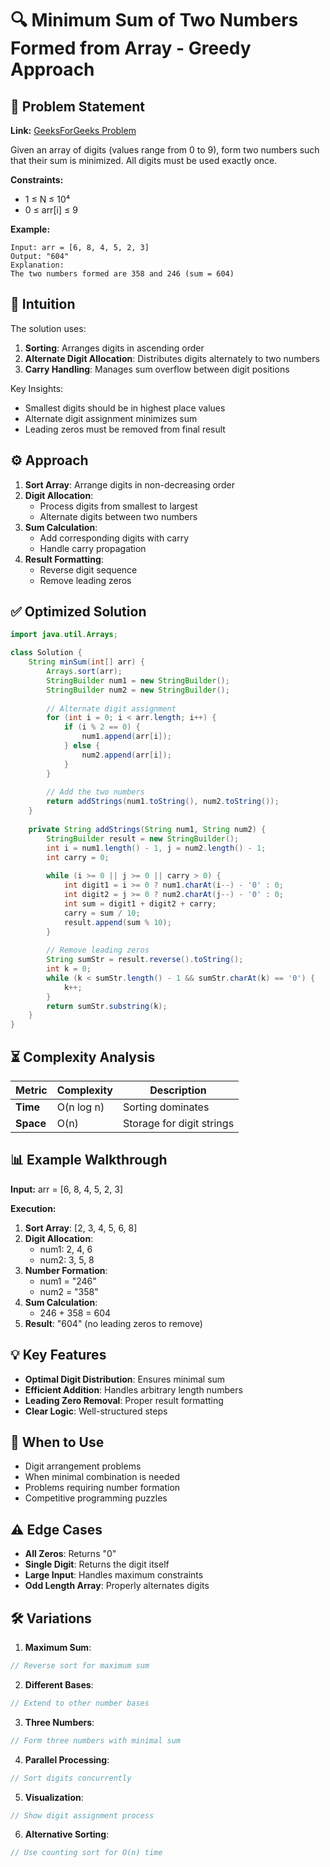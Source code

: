 # 🔍 Minimum Sum of Two Numbers Formed from Array - Greedy Approach

## 📜 Problem Statement
**Link:** [GeeksForGeeks Problem](https://www.geeksforgeeks.org/problems/minimum-sum4058/1?page=4&company=Google&sortBy=latest)

Given an array of digits (values range from 0 to 9), form two numbers such that their sum is minimized. All digits must be used exactly once.

**Constraints:**
- 1 ≤ N ≤ 10⁴
- 0 ≤ arr[i] ≤ 9

**Example:**
```text
Input: arr = [6, 8, 4, 5, 2, 3]
Output: "604"
Explanation: 
The two numbers formed are 358 and 246 (sum = 604)
```

## 🧠 Intuition
The solution uses:
1. **Sorting**: Arranges digits in ascending order
2. **Alternate Digit Allocation**: Distributes digits alternately to two numbers
3. **Carry Handling**: Manages sum overflow between digit positions

Key Insights:
- Smallest digits should be in highest place values
- Alternate digit assignment minimizes sum
- Leading zeros must be removed from final result

## ⚙️ Approach
1. **Sort Array**: Arrange digits in non-decreasing order
2. **Digit Allocation**:
   - Process digits from smallest to largest
   - Alternate digits between two numbers
3. **Sum Calculation**:
   - Add corresponding digits with carry
   - Handle carry propagation
4. **Result Formatting**:
   - Reverse digit sequence
   - Remove leading zeros

## ✅ Optimized Solution
```java
import java.util.Arrays;

class Solution {
    String minSum(int[] arr) {
        Arrays.sort(arr);
        StringBuilder num1 = new StringBuilder();
        StringBuilder num2 = new StringBuilder();
        
        // Alternate digit assignment
        for (int i = 0; i < arr.length; i++) {
            if (i % 2 == 0) {
                num1.append(arr[i]);
            } else {
                num2.append(arr[i]);
            }
        }
        
        // Add the two numbers
        return addStrings(num1.toString(), num2.toString());
    }
    
    private String addStrings(String num1, String num2) {
        StringBuilder result = new StringBuilder();
        int i = num1.length() - 1, j = num2.length() - 1;
        int carry = 0;
        
        while (i >= 0 || j >= 0 || carry > 0) {
            int digit1 = i >= 0 ? num1.charAt(i--) - '0' : 0;
            int digit2 = j >= 0 ? num2.charAt(j--) - '0' : 0;
            int sum = digit1 + digit2 + carry;
            carry = sum / 10;
            result.append(sum % 10);
        }
        
        // Remove leading zeros
        String sumStr = result.reverse().toString();
        int k = 0;
        while (k < sumStr.length() - 1 && sumStr.charAt(k) == '0') {
            k++;
        }
        return sumStr.substring(k);
    }
}
```

## ⏳ Complexity Analysis
| Metric          | Complexity | Description |
|-----------------|------------|-------------|
| **Time**        | O(n log n) | Sorting dominates |
| **Space**       | O(n)       | Storage for digit strings |

## 📊 Example Walkthrough
**Input:** arr = [6, 8, 4, 5, 2, 3]

**Execution:**
1. **Sort Array**: [2, 3, 4, 5, 6, 8]
2. **Digit Allocation**:
   - num1: 2, 4, 6
   - num2: 3, 5, 8
3. **Number Formation**:
   - num1 = "246"
   - num2 = "358"
4. **Sum Calculation**:
   - 246 + 358 = 604
5. **Result**: "604" (no leading zeros to remove)

## 💡 Key Features
- **Optimal Digit Distribution**: Ensures minimal sum
- **Efficient Addition**: Handles arbitrary length numbers
- **Leading Zero Removal**: Proper result formatting
- **Clear Logic**: Well-structured steps

## 🚀 When to Use
- Digit arrangement problems
- When minimal combination is needed
- Problems requiring number formation
- Competitive programming puzzles

## ⚠️ Edge Cases
- **All Zeros**: Returns "0"
- **Single Digit**: Returns the digit itself
- **Large Input**: Handles maximum constraints
- **Odd Length Array**: Properly alternates digits

## 🛠 Variations
1. **Maximum Sum**:
```java
// Reverse sort for maximum sum
```

2. **Different Bases**:
```java
// Extend to other number bases
```

3. **Three Numbers**:
```java
// Form three numbers with minimal sum
```

4. **Parallel Processing**:
```java
// Sort digits concurrently
```

5. **Visualization**:
```java
// Show digit assignment process
```

6. **Alternative Sorting**:
```java
// Use counting sort for O(n) time
```
